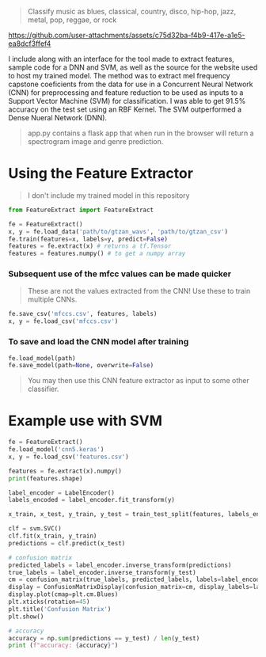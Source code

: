 > Classify music as blues, classical, country, disco, hip-hop, jazz, metal, pop, reggae, or rock

https://github.com/user-attachments/assets/c75d32ba-f4b9-417e-a1e5-ea8dcf3ffef4

I include along with an interface for the tool made to extract features, sample code for a DNN
and SVM, as well as the source for the website used to host my trained model. The method was to 
extract mel frequency capstone coeficients from the data for use in a Concurrent Neural Network 
(CNN) for preprocessing and feature reduction to be used as inputs to a Support Vector Machine 
(SVM) for classification. I was able to get 91.5% accuracy on the test set using an RBF Kernel. 
The SVM outperformed a Dense Nueral Network (DNN).

> app.py contains a flask app that when run in the browser will return a spectrogram image and genre prediction.

# Using the Feature Extractor

> I don't include my trained model in this repository

```python
from FeatureExtract import FeatureExtract
```
```python
fe = FeatureExtract()
x, y = fe.load_data('path/to/gtzan_wavs', 'path/to/gtzan_csv')
fe.train(features=x, labels=y, predict=False)
features = fe.extract(x) # returns a tf.Tensor
features = features.numpy() # to get a numpy array
```
### Subsequent use of the mfcc values can be made quicker
> These are not the values extracted from the CNN! Use these to train multiple CNNs.
```python
fe.save_csv('mfccs.csv', features, labels)
x, y = fe.load_csv('mfccs.csv')
```
### To save and load the CNN model after training
```python
fe.load_model(path)
fe.save_model(path=None, overwrite=False)
```
> You may then use this CNN feature extractor as input to some other classifier.

# Example use with SVM

```python
fe = FeatureExtract()
fe.load_model('cnn5.keras')
x, y = fe.load_csv('features.csv')

features = fe.extract(x).numpy()
print(features.shape)

label_encoder = LabelEncoder()
labels_encoded = label_encoder.fit_transform(y)

x_train, x_test, y_train, y_test = train_test_split(features, labels_encoded, test_size=0.2, random_state=42, stratify=labels_encoded)

clf = svm.SVC()
clf.fit(x_train, y_train)
predictions = clf.predict(x_test)

# confusion matrix
predicted_labels = label_encoder.inverse_transform(predictions)
true_labels = label_encoder.inverse_transform(y_test)
cm = confusion_matrix(true_labels, predicted_labels, labels=label_encoder.classes_)
display = ConfusionMatrixDisplay(confusion_matrix=cm, display_labels=label_encoder.classes_)
display.plot(cmap=plt.cm.Blues)
plt.xticks(rotation=45)
plt.title('Confusion Matrix')
plt.show()

# accuracy
accuracy = np.sum(predictions == y_test) / len(y_test)
print (f"accuracy: {accuracy}")
```


